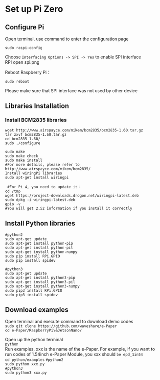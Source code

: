 # Set up Pi Zero
## Configure Pi
Open terminal, use command to enter the configuration page  
``` 
sudo raspi-config 
```  
Choose `Interfacing Options -> SPI -> Yes`  to enable SPI interface  
RPI open spi.png

Reboot Raspberry Pi：
``` 
sudo reboot 
```  
Please make sure that SPI interface was not used by other device

## Libraries Installation
### Install BCM2835 libraries
``` 
wget http://www.airspayce.com/mikem/bcm2835/bcm2835-1.60.tar.gz 
tar zxvf bcm2835-1.60.tar.gz  
cd bcm2835-1.60/  
sudo ./configure 
```

``` sudo make ```  
``` sudo make check ```  
``` sudo make install ```  
``` #For more details, please refer to http://www.airspayce.com/mikem/bcm2835/ ```  
``` Install wiringPi libraries ```  
``` sudo apt-get install wiringpi ```  

``` #For Pi 4, you need to update it：```  
``` cd /tmp ```  
``` wget https://project-downloads.drogon.net/wiringpi-latest.deb ```    
``` sudo dpkg -i wiringpi-latest.deb ```    
``` gpio -v ```   
``` #You will get 2.52 information if you install it correctly ```   

## Install Python libraries
``` #python2 ```  
``` sudo apt-get update ```    
``` sudo apt-get install python-pip ```   
``` sudo apt-get install python-pil ```    
``` sudo apt-get install python-numpy ```    
``` sudo pip install RPi.GPIO ```    
``` sudo pip install spidev ```  

``` #python3 ```     
``` sudo apt-get update ```    
``` sudo apt-get install python3-pip ```     
``` sudo apt-get install python3-pil ```    
``` sudo apt-get install python3-numpy ```    
``` sudo pip3 install RPi.GPIO ```    
``` sudo pip3 install spidev ```    

## Download examples
Open terminal and execute command to download demo codes  
``` sudo git clone https://github.com/waveshare/e-Paper ```   
``` cd e-Paper/RaspberryPi\&JetsonNano/ ```    


Open up the python terminal  
` python `  
Run examples, xxx is the name of the e-Paper. For example, if you want to run codes of 1.54inch e-Paper Module, you xxx should ` be epd_1in54 `  
` cd python/examples ` 
` #python2 `  
` sudo python xxx.py `  
` #python3 `  
` sudo python3 xxx.py `  
